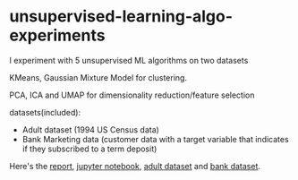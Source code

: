# unsupervised-learning-algo-experiments
 I experiment with 5 unsupervised ML algorithms on two datasets

KMeans, Gaussian Mixture Model for clustering.

PCA, ICA and UMAP for dimensionality reduction/feature selection

datasets(included): 
- Adult dataset (1994 US Census data) 
- Bank Marketing data (customer data with a target variable that indicates if they subscribed to a term deposit)

Here's the [report](https://github.com/adedamola26/unsupervised-learning-algo-experiments/blob/main/project%20report.pdf), [jupyter notebook](https://github.com/adedamola26/unsupervised-learning-algo-experiments/blob/main/unsupervised.ipynb), [adult dataset](https://github.com/adedamola26/unsupervised-learning-algo-experiments/blob/main/adult.csv) and [bank dataset](https://github.com/adedamola26/unsupervised-learning-algo-experiments/blob/main/bank.csv).
